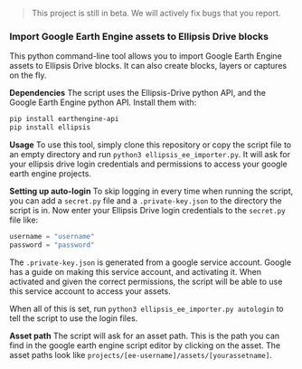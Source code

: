> This project is still in beta. We will actively fix bugs that you report.

### Import Google Earth Engine assets to Ellipsis Drive blocks

This python command-line tool allows you to import Google Earth Engine assets to Ellipsis Drive blocks. It can also create blocks, layers or captures on the fly.

**Dependencies**
The script uses the Ellipsis-Drive python API, and the Google Earth Engine python API. Install them with:

```bash
pip install earthengine-api
pip install ellipsis
```

**Usage**
To use this tool, simply clone this repository or copy the script file to an empty directory and run `python3 ellipsis_ee_importer.py`. It will ask for your ellipsis drive login credentials and permissions to access your google earth engine projects.

**Setting up auto-login**
To skip logging in every time when running the script, you can add a `secret.py` file and a `.private-key.json` to the directory the script is in. Now enter your Ellipsis Drive login credentials to the `secret.py` file like:

```py
username = "username"
password = "password"
```

The `.private-key.json` is generated from a google service account. Google has a guide on making this service account, and activating it. When activated and given the correct permissions, the script will be able to use this service account to access your assets.

When all of this is set, run `python3 ellipsis_ee_importer.py autologin` to tell the script to use the login files.

**Asset path**
The script will ask for an asset path. This is the path you can find in the google earth engine script editor by clicking on the asset. The asset paths look like `projects/[ee-username]/assets/[yourassetname]`.
